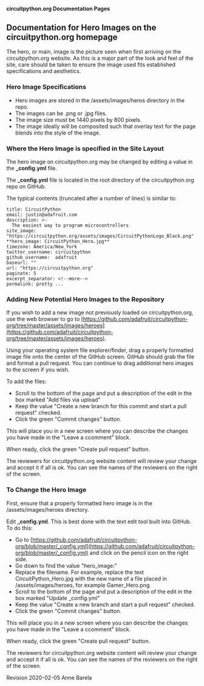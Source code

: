 #### circuitpython.org Documentation Pages

## Documentation for Hero Images on the circuitpython.org homepage

The hero, or main, image is the picture seen when first arriving on the circuitpython.org website. As this is 
a major part of the look and feel of the site, care should be taken to ensure the image used fits established 
specifications and aesthetics. 

### Hero Image Specifications

- Hero images are stored in the /assets/images/heros directory in the repo.
- The images can be .png or .jpg files.
- The image size must be 1440 pixels by 800 pixels.
- The image ideally will be composited such that overlay text for the page blends into the style of the image.

### Where the Hero Image is specified in the Site Layout

The hero image on circuitpython.org may be changed by editing a value in the **_config.yml** file.

The **_config.yml** file is located in the root directory of the circuitpython.org repo on GitHub.

The typical contents (truncated after a number of lines) is similar to:

    title: CircuitPython
    email: justin@adafruit.com
    description: >-
      The easiest way to program microcontrollers
    site_image: "https://circuitpython.org/assets/images/CircuitPythonLogo_Black.png"
    **hero_image: CircuitPython_Hero.jpg**
    timezone: America/New_York
    twitter_username: circuitpython
    github_username:  adafruit
    baseurl: ""
    url: "https://circuitpython.org"
    paginate: 5
    excerpt_separator: <!--more-->
    permalink: pretty ...

### Adding New Potential Hero Images to the Repository

If you wish to add a new image not previously loaded on circuitpython.org, use the web browser to go to 
[https://github.com/adafruit/circuitpython-org/tree/master/assets/images/heroes](https://github.com/adafruit/circuitpython-org/tree/master/assets/images/heroes).

Using your operating system file explorer/finder, drag a properly formatted image file onto the center of the GitHub screen. 
GitHub should grab the file and format a pull request. You can continue to drag additional hero images to the screen if you wish.

To add the files:
- Scroll to the bottom of the page and put a description of the edit in the box marked "Add files via upload"
- Keep the value "Create a new branch for this commit and start a pull request" checked.
- Click the green "Commit changes" button.

This will place you in a new screen where you can describe the changes you have made in the "Leave a ccomment" block.

When ready, click the green "Create pull request" button.

The reviewers for circuitpython.org website content will review your change and accept it if all is ok. You can see the names of the 
reviewers on the right of the screen.

### To Change the Hero Image

First, ensure that a properly formatted hero image is in the /assets/images/heroes directory. 

Edit **_config.yml**. This is best done with the text edit tool built into GitHub. To do this:

- Go to [https://github.com/adafruit/circuitpython-org/blob/master/_config.yml](https://github.com/adafruit/circuitpython-org/blob/master/_config.yml) 
and click on the pencil icon on the right side.
- Go down to find the value "hero_image:"
- Replace the filename. For example, replace the text CircuitPython_Hero.jpg with the new name of a file placed in /assets/images/heroes, 
for example Gamer_Hero.png.
- Scroll to the bottom of the page and put a description of the edit in the box marked "Update _config.yml"
- Keep the value "Create a new branch and start a pull request" checked.
- Click the green "Commit changes" button.

This will place you in a new screen where you can describe the changes you have made in the "Leave a ccomment" block.

When ready, click the green "Create pull request" button.

The reviewers for circuitpython.org website content will review your change and accept it if all is ok. You can see the names of the 
reviewers on the right of the screen.

Revision 2020-02-05 Anne Barela
